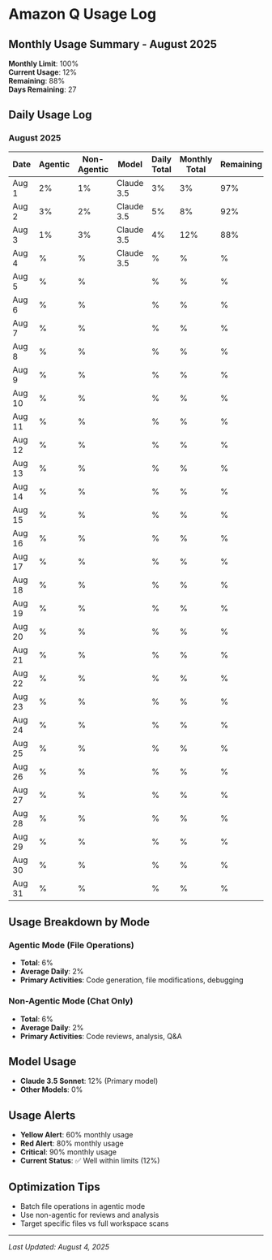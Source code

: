 # Amazon Q Usage Log

## Monthly Usage Summary - August 2025

**Monthly Limit**: 100%  
**Current Usage**: 12%  
**Remaining**: 88%  
**Days Remaining**: 27

## Daily Usage Log

### August 2025

| Date | Agentic | Non-Agentic | Model | Daily Total | Monthly Total | Remaining |
|------|---------|-------------|-------|-------------|---------------|----------|
| Aug 1 | 2% | 1% | Claude 3.5 | 3% | 3% | 97% |
| Aug 2 | 3% | 2% | Claude 3.5 | 5% | 8% | 92% |
| Aug 3 | 1% | 3% | Claude 3.5 | 4% | 12% | 88% |
| Aug 4 | % | % | Claude 3.5 | % | % | % |
| Aug 5 | % | % | | % | % | % |
| Aug 6 | % | % | | % | % | % |
| Aug 7 | % | % | | % | % | % |
| Aug 8 | % | % | | % | % | % |
| Aug 9 | % | % | | % | % | % |
| Aug 10 | % | % | | % | % | % |
| Aug 11 | % | % | | % | % | % |
| Aug 12 | % | % | | % | % | % |
| Aug 13 | % | % | | % | % | % |
| Aug 14 | % | % | | % | % | % |
| Aug 15 | % | % | | % | % | % |
| Aug 16 | % | % | | % | % | % |
| Aug 17 | % | % | | % | % | % |
| Aug 18 | % | % | | % | % | % |
| Aug 19 | % | % | | % | % | % |
| Aug 20 | % | % | | % | % | % |
| Aug 21 | % | % | | % | % | % |
| Aug 22 | % | % | | % | % | % |
| Aug 23 | % | % | | % | % | % |
| Aug 24 | % | % | | % | % | % |
| Aug 25 | % | % | | % | % | % |
| Aug 26 | % | % | | % | % | % |
| Aug 27 | % | % | | % | % | % |
| Aug 28 | % | % | | % | % | % |
| Aug 29 | % | % | | % | % | % |
| Aug 30 | % | % | | % | % | % |
| Aug 31 | % | % | | % | % | % |

## Usage Breakdown by Mode

### Agentic Mode (File Operations)
- **Total**: 6%
- **Average Daily**: 2%
- **Primary Activities**: Code generation, file modifications, debugging

### Non-Agentic Mode (Chat Only)
- **Total**: 6%
- **Average Daily**: 2%
- **Primary Activities**: Code reviews, analysis, Q&A

## Model Usage
- **Claude 3.5 Sonnet**: 12% (Primary model)
- **Other Models**: 0%

## Usage Alerts
- **Yellow Alert**: 60% monthly usage
- **Red Alert**: 80% monthly usage  
- **Critical**: 90% monthly usage
- **Current Status**: ✅ Well within limits (12%)

## Optimization Tips
- Batch file operations in agentic mode
- Use non-agentic for reviews and analysis
- Target specific files vs full workspace scans

---
*Last Updated: August 4, 2025*